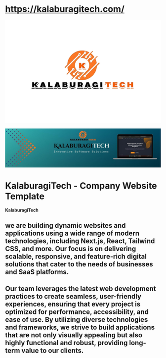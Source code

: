 # https://kalaburagitech.com/

![WhatsApp Image](https://raw.githubusercontent.com/kalaburagitech/KalaburagiTech/main/WhatsApp_Image_2025-01-01_at_12.38.56_PM-removebg-preview.png)


![Another Image](https://raw.githubusercontent.com/kalaburagitech/KalaburagiTech/main/1735726312383.jpg)



# KalaburagiTech - Company Website Template

**KalaburagiTech** 

we are building dynamic websites and applications using a wide range of modern technologies, including Next.js, React, Tailwind CSS, and more. Our focus is on delivering scalable, responsive, and feature-rich 
digital solutions that cater to the needs of businesses and SaaS platforms.
---
Our team leverages the latest web development practices to create seamless, user-friendly experiences, ensuring that every project is optimized for performance, accessibility, and ease of use.
By utilizing diverse technologies and frameworks, we strive to build applications that are not only visually appealing but also highly functional and robust, providing long-term value to our clients.
---

<!--
**kalaburagitech/KalaburagiTech** is a ✨ _special_ ✨ repository because its `README.md` (this file) appears on your GitHub profile.

Here are some ideas to get you started:

- 🔭 I’m currently working on ...
- 🌱 I’m currently learning ...
- 👯 I’m looking to collaborate on ...
- 🤔 I’m looking for help with ...
- 💬 Ask me about ...
- 📫 How to reach me: ...
- 😄 Pronouns: ...
- ⚡ Fun fact: ...
-->
